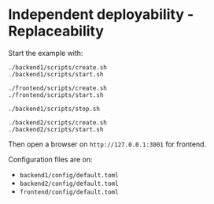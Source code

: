 # Independent deployability - Replaceability
Start the example with:
```
./backend1/scripts/create.sh
./backend1/scripts/start.sh

./frontend/scripts/create.sh
./frontend/scripts/start.sh

./backend1/scripts/stop.sh

./backend2/scripts/create.sh
./backend2/scripts/start.sh
```
Then open a browser on `http://127.0.0.1:3001` for frontend.


Configuration files are on:
- `backend1/config/default.toml`
- `backend2/config/default.toml`
- `frontend/config/default.toml`
